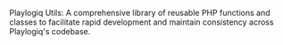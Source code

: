Playlogiq Utils: A comprehensive library of reusable PHP functions and classes to facilitate rapid development and maintain consistency across Playlogiq's codebase.
